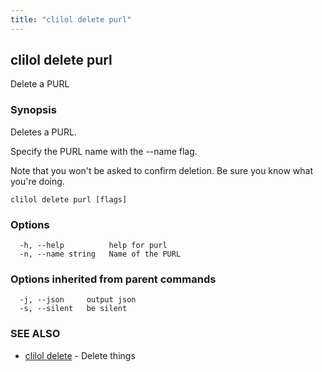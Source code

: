 ```yaml
---
title: "clilol delete purl"
---
```

## clilol delete purl

Delete a PURL

### Synopsis

Deletes a PURL.

Specify the PURL name with the --name flag.

Note that you won't be asked to confirm deletion.
Be sure you know what you're doing.

```
clilol delete purl [flags]
```

### Options

```
  -h, --help          help for purl
  -n, --name string   Name of the PURL
```

### Options inherited from parent commands

```
  -j, --json     output json
  -s, --silent   be silent
```

### SEE ALSO

* [clilol delete](clilol_delete.md)	 - Delete things

